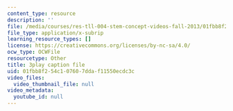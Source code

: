 ```yaml
---
content_type: resource
description: ''
file: /media/courses/res-tll-004-stem-concept-videos-fall-2013/01fbb8f254c107607ddaf11550ecdc3c_DjMaDN3EtWc.srt
file_type: application/x-subrip
learning_resource_types: []
license: https://creativecommons.org/licenses/by-nc-sa/4.0/
ocw_type: OCWFile
resourcetype: Other
title: 3play caption file
uid: 01fbb8f2-54c1-0760-7dda-f11550ecdc3c
video_files:
  video_thumbnail_file: null
video_metadata:
  youtube_id: null
---
```

